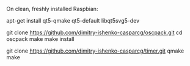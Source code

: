 On clean, freshly installed Raspbian:

apt-get install qt5-qmake qt5-default libqt5svg5-dev 

git clone https://github.com/dimitry-ishenko-casparcg/oscpack.git
cd oscpack
make 
make install


git clone https://github.com/dimitry-ishenko-casparcg/timer.git
qmake
make
